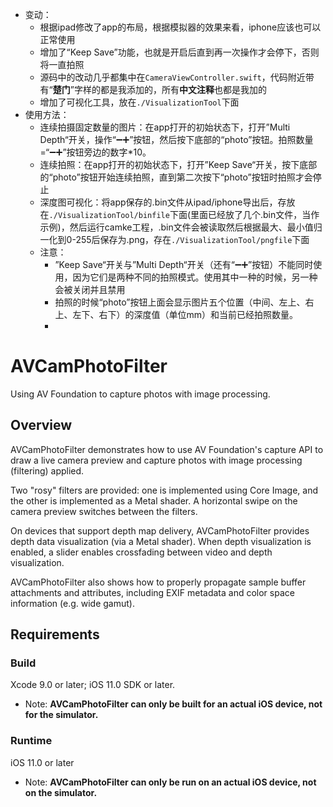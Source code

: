 - 变动：
  - 根据ipad修改了app的布局，根据模拟器的效果来看，iphone应该也可以正常使用
  - 增加了“Keep Save”功能，也就是开启后直到再一次操作才会停下，否则将一直拍照
  - 源码中的改动几乎都集中在`CameraViewController.swift`，代码附近带有“**楚门**”字样的都是我添加的，所有**中文注释**也都是我加的
  - 增加了可视化工具，放在`./VisualizationTool`下面
- 使用方法：
  - 连续拍摄固定数量的图片：在app打开的初始状态下，打开”Multi Depth“开关，操作“➖➕”按钮，然后按下底部的“photo”按钮。拍照数量=“➖➕”按钮旁边的数字*10。
  - 连续拍照：在app打开的初始状态下，打开”Keep Save“开关，按下底部的“photo”按钮开始连续拍照，直到第二次按下“photo”按钮时拍照才会停止
  - 深度图可视化：将app保存的.bin文件从ipad/iphone导出后，存放在`./VisualizationTool/binfile`下面(里面已经放了几个.bin文件，当作示例)，然后运行camke工程，.bin文件会被读取然后根据最大、最小值归一化到0-255后保存为.png，存在`./VisualizationTool/pngfile`下面
  - 注意：
    - ”Keep Save“开关与”Multi Depth“开关（还有“➖➕”按钮）不能同时使用，因为它们是两种不同的拍照模式。使用其中一种的时候，另一种会被关闭并且禁用
    - 拍照的时候“photo”按钮上面会显示图片五个位置（中间、左上、右上、左下、右下）的深度值（单位mm）和当前已经拍照数量。
    - 

# AVCamPhotoFilter

Using AV Foundation to capture photos with image processing.

## Overview

AVCamPhotoFilter demonstrates how to use AV Foundation's capture API to draw a live camera preview and capture photos with image processing (filtering) applied.

Two "rosy" filters are provided: one is implemented using Core Image, and the other is implemented as a Metal shader. A horizontal swipe on the camera preview switches between the filters.

On devices that support depth map delivery, AVCamPhotoFilter provides depth data visualization (via a Metal shader). When depth visualization is enabled, a slider enables crossfading between video and depth visualization.

AVCamPhotoFilter also shows how to properly propagate sample buffer attachments and attributes, including EXIF metadata and color space information (e.g. wide gamut).

## Requirements

### Build

Xcode 9.0 or later; iOS 11.0 SDK or later.

- Note: **AVCamPhotoFilter can only be built for an actual iOS device, not for the simulator.**

### Runtime

iOS 11.0 or later

- Note: **AVCamPhotoFilter can only be run on an actual iOS device, not on the simulator.**
